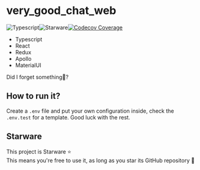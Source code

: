 # very_good_chat_web

![Typescript][typescript-badge]![Starware][starware][![Codecov Coverage](https://img.shields.io/codecov/c/github/anhtudo97/chat-app-ui/master.svg?style=flat-square)](https://codecov.io/gh/anhtudo97/chat-app-ui/)

- Typescript
- React
- Redux
- Apollo
- MaterialUI

Did I forget something🤔?

## How to run it?

Create a `.env` file and put your own configuration inside, check the `.env.test` for a template. Good luck with the rest.

## Starware

This project is Starware ⭐  
This means you're free to use it, as long as you star its GitHub repository 🙌

[starware]: https://img.shields.io/badge/⭐-Starware-f5a91a?labelColor=grey
[typescript-badge]: https://camo.githubusercontent.com/0f9fcc0ac1b8617ad4989364f60f78b2d6b32985ad6a508f215f14d8f897b8d3/68747470733a2f2f62616467656e2e6e65742f62616467652f547970655363726970742f7374726963742532302546302539462539322541412f626c7565
